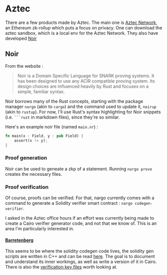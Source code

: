 # Aztec

There are a few products made by Aztec. The main one is [Aztec Network](https://aztec.network/), an Ethereum zk-rollup which puts a focus on privacy. One can download the aztec sandbox, which is a local env for the Aztec Network. They also have developed [Noir](https://noir-lang.org/)

## Noir

From the website :

> Noir is a Domain Specific Language for SNARK proving systems. It has been designed to use any ACIR compatible proving system. Its design choices are influenced heavily by Rust and focuses on a simple, familiar syntax.

Noir borrows many of the Rust concepts, starting with the package manager `nargo` (akin to `cargo`) and the command used to update it, `noirup` (akin to `rustup`). For now, I'll use Rust's syntax highlighting for Noir snippets (i.e. ` ```rust ` in markdown files), since they're so similar. 

Here's an example noir file (named `main.nr`) :

```rust 
fn main(x : Field, y : pub Field) {
    assert(x != y);
}
```

### Proof generation

Noir can be used to geneate a zkp of a statement. Running `nargo prove` creates the necessary files. 

### Proof verification

Of course, proofs can be verified. For that, nargo currently comes with a command to generate a Solidity verifier smart contract : `nargo codegen-verifier`.


I asked in the Aztec office hours if an effort was currently being made to create a Cairo verifier generator code, and not that we know of. This is an area I'm particularly interested in.

#### [Barretenberg](https://github.com/AztecProtocol/aztec-packages/tree/master/barretenberg)
This seems to be where the solidity codegen code lives, the solidity gen scripts are written in C++ and can be read [here](https://github.com/AztecProtocol/aztec-packages/tree/master/barretenberg/cpp/src/barretenberg/solidity_helpers/utils). The goal is to document and understand its inner workings, as well as write a version of it in Cairo. There is also the [verification key files](https://github.com/AztecProtocol/barretenberg/blob/b0d6b6c2a4259da58db400dfd4bbac0b54e87380/cpp/src/barretenberg/plonk/proof_system/verification_key/sol_gen.hpp) worth looking at.
